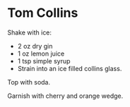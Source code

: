 # Tom Collins

Shake with ice:
* 2 oz dry gin
* 1 oz lemon juice
* 1 tsp simple syrup
* Strain into an ice filled collins glass.

Top with soda.

Garnish with cherry and orange wedge.

